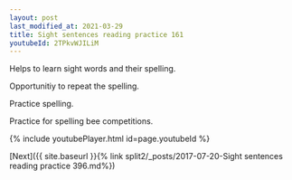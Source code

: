 ```yaml
---
layout: post
last_modified_at: 2021-03-29
title: Sight sentences reading practice 161
youtubeId: 2TPkvWJILiM
---
```

 
 
Helps to learn sight words and their spelling.

Opportunitiy to repeat the spelling. 

Practice spelling. 
 
Practice for spelling bee competitions. 
 
{% include youtubePlayer.html id=page.youtubeId %}
 
 

[Next]({{ site.baseurl }}{% link  split2/_posts/2017-07-20-Sight sentences reading practice 396.md%})
 
